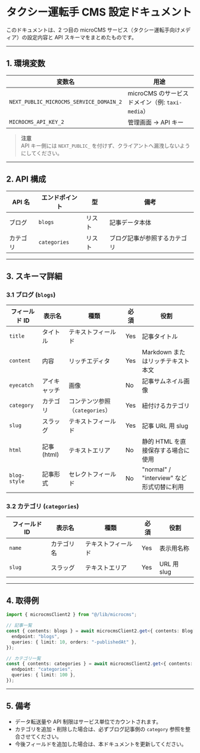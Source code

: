 # タクシー運転手 CMS 設定ドキュメント

このドキュメントは、2 つ目の microCMS サービス（タクシー運転手向けメディア）の設定内容と API スキーマをまとめたものです。

---

## 1. 環境変数

| 変数名 | 用途 |
|--------|------|
| `NEXT_PUBLIC_MICROCMS_SERVICE_DOMAIN_2` | microCMS のサービスドメイン（例: `taxi-media`） |
| `MICROCMS_API_KEY_2` | 管理画面 → API キー |

> **注意**  
> API キー側には `NEXT_PUBLIC_` を付けず、クライアントへ漏洩しないようにしてください。

---

## 2. API 構成

| API 名 | エンドポイント | 型 | 備考 |
|--------|---------------|----|------|
| ブログ | `blogs` | リスト | 記事データ本体 |
| カテゴリ | `categories` | リスト | ブログ記事が参照するカテゴリ |

---

## 3. スキーマ詳細

### 3.1 ブログ (`blogs`)

| フィールド ID | 表示名 | 種類 | 必須 | 役割 |
|---------------|--------|------|------|------|
| `title` | タイトル | テキストフィールド | Yes | 記事タイトル |
| `content` | 内容 | リッチエディタ | Yes | Markdown またはリッチテキスト本文 |
| `eyecatch` | アイキャッチ | 画像 | No | 記事サムネイル画像 |
| `category` | カテゴリ | コンテンツ参照（`categories`） | Yes | 紐付けるカテゴリ |
| `slug` | スラッグ | テキストフィールド | Yes | 記事 URL 用 slug |
| `html` | 記事 (html) | テキストエリア | No | 静的 HTML を直接保存する場合に使用 |
| `blog-style` | 記事形式 | セレクトフィールド | No | "normal" / "interview" など形式切替に利用 |

### 3.2 カテゴリ (`categories`)

| フィールド ID | 表示名 | 種類 | 必須 | 役割 |
|---------------|--------|------|------|------|
| `name` | カテゴリ名 | テキストフィールド | Yes | 表示用名称 |
| `slug` | スラッグ | テキストエリア | Yes | URL 用 slug |

---

## 4. 取得例

```ts
import { microcmsClient2 } from "@/lib/microcms";

// 記事一覧
const { contents: blogs } = await microcmsClient2.get<{ contents: Blog[] }>({
  endpoint: "blogs",
  queries: { limit: 10, orders: "-publishedAt" },
});

// カテゴリ一覧
const { contents: categories } = await microcmsClient2.get<{ contents: Category[] }>({
  endpoint: "categories",
  queries: { limit: 100 },
});
```

---

## 5. 備考

* データ転送量や API 制限はサービス単位でカウントされます。
* カテゴリを追加・削除した場合は、必ずブログ記事側の `category` 参照を整合させてください。
* 今後フィールドを追加した場合は、本ドキュメントを更新してください。 